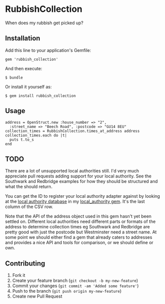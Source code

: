 # RubbishCollection

When does my rubbish get picked up?


## Installation

Add this line to your application's Gemfile:

    gem 'rubbish_collection'

And then execute:

    $ bundle

Or install it yourself as:

    $ gem install rubbish_collection


## Usage

    address = OpenStruct.new :house_number => "2",
      :street_name => "Beech Road", :postcode => "GU14 8EU"
    collection_times = RubbishCollection.times_at_address address
    collection_times.each do |t|
      puts t.to_s
    end


## TODO

There are a lot of unsupported local authorities still. I'd very much appreciate
pull requests adding support for your local authority. See the Southwark and
Redbridge examples for how they should be structured and what the should return.

You can get the ID to register your local authority adapter against by looking
at the [local authority database][0] in my [local\_authority gem][1]. It's the
last column of the CSV row.

Note that the API of the address object used in this gem hasn't yet been settled
on. Different local authorities need different parts or formats of the address
to determine collection times eg Southwark and Redbridge are pretty good with
just the postcode but Westminster need a street name. At some point we should
either find a gem that already caters to addresses and provides a nice API and
tools for comparison, or we should define or own.

[0]: https://raw.github.com/craigw/local_authority/master/db/local_authorities.csv
[1]: https://github.com/craigw/local_authority


## Contributing

1. Fork it
2. Create your feature branch (`git checkout -b my-new-feature`)
3. Commit your changes (`git commit -am 'Added some feature'`)
4. Push to the branch (`git push origin my-new-feature`)
5. Create new Pull Request
